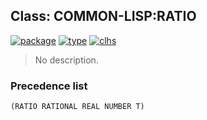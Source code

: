 ## Class: COMMON-LISP:RATIO
[![package](https://img.shields.io/badge/Package-COMMON--LISP-5f9ea0.svg?style=social&colorA=999999)](../) [![type](https://img.shields.io/badge/Type-Class-5f9ea0.svg?style=social&colorA=999999)](../#class) [![clhs](https://img.shields.io/badge/CLHS-RATIO-5f9ea0.svg?style=social&colorA=999999)](http://www.lispworks.com/documentation/HyperSpec/Body/t_ratio.htm) 

> No description.

### Precedence list
```
(RATIO RATIONAL REAL NUMBER T)
```
